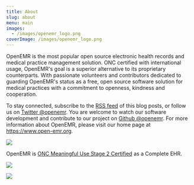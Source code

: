```yaml
---
title: About
slug: about
menu: main
images:
  - /images/openemr_logo.png
coverImage: /images/openemr_logo.png
---
```


OpenEMR is the most popular open source electronic health records and medical
practice management solution. ONC certified with international usage, OpenEMR's
goal is a superior alternative to its proprietary counterparts. With passionate
volunteers and contributors dedicated to guarding OpenEMR's status as a free,
open source software solution for medical practices with a commitment to
openness, kindness and cooperation.

To stay connected, subscribe to the [RSS feed](/index.xml) of this blog posts,
or follow us on [Twitter @openemr](https://twitter.com/openemr). You are welcome
to watch our software development and contribute to our project on 
[Github @openemr](https://github.com/openemr). For more information about
OpenEMR, please visit our home page at https://www.open-emr.org.

![](/images/450px-Onc-2017.png)

OpenEMR is [ONC Meaningful Use Stage 2 Certified](http://www.open-emr.org/wiki/images/0/04/OpenEMR_Complete_EHR_2014_Edition_Cert.pdf)
as a Complete EHR.

![](/images/bossie-2012.png)

![](/images/bossie-2013.png)
